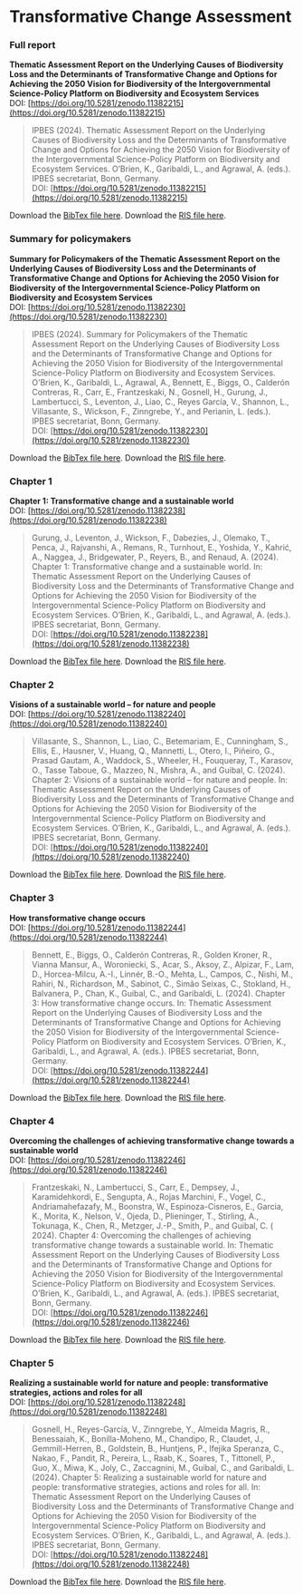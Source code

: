 # Transformative Change Assessment

### Full report

**Thematic Assessment Report on the Underlying Causes of Biodiversity Loss and the Determinants of Transformative Change and Options for Achieving the 2050 Vision for Biodiversity of the Intergovernmental Science-Policy Platform on Biodiversity and Ecosystem Services** \
DOI: [https://doi.org/10.5281/zenodo.11382215](https://doi.org/10.5281/zenodo.11382215)

> IPBES (2024). Thematic Assessment Report on the Underlying Causes of Biodiversity Loss and the Determinants of Transformative Change and Options for Achieving the 2050 Vision for Biodiversity of the Intergovernmental Science-Policy Platform on Biodiversity and Ecosystem Services. O’Brien, K., Garibaldi, L., and Agrawal, A. (eds.). IPBES secretariat, Bonn, Germany. \
> DOI: [https://doi.org/10.5281/zenodo.11382215](https://doi.org/10.5281/zenodo.11382215)

Download the [BibTex file here](https://ipbesdata.github.io/Citations/Transformative\_Change/Bib/Transformative\_Change\_Assessment\_Full\_Report.bib). Download the [RIS file here](https://ipbesdata.github.io/Citations/Transformative\_Change/Ris/Transformative\_Change\_Assessment\_Full\_Report.ris).

### **Summary for policymakers**

**Summary for Policymakers of the Thematic Assessment Report on the Underlying Causes of Biodiversity Loss and the Determinants of Transformative Change and Options for Achieving the 2050 Vision for Biodiversity of the Intergovernmental Science-Policy Platform on Biodiversity and Ecosystem Services** \
DOI: [https://doi.org/10.5281/zenodo.11382230](https://doi.org/10.5281/zenodo.11382230)

> IPBES (2024). Summary for Policymakers of the Thematic Assessment Report on the Underlying Causes of Biodiversity Loss and the Determinants of Transformative Change and Options for Achieving the 2050 Vision for Biodiversity of the Intergovernmental Science-Policy Platform on Biodiversity and Ecosystem Services. O’Brien, K., Garibaldi, L., Agrawal, A., Bennett, E., Biggs, O., Calderón Contreras, R., Carr, E., Frantzeskaki, N., Gosnell, H., Gurung, J., Lambertucci, S., Leventon, J., Liao, C., Reyes García, V., Shannon, L., Villasante, S., Wickson, F., Zinngrebe, Y., and Perianin, L. (eds.). IPBES secretariat, Bonn, Germany. \
> DOI: [https://doi.org/10.5281/zenodo.11382230](https://doi.org/10.5281/zenodo.11382230)

Download the [BibTex file here](https://ipbesdata.github.io/Citations/Transformative\_Change/Bib/Transformative\_Change\_Assessment\_SPM.bib). Download the [RIS file here](https://ipbesdata.github.io/Citations/Transformative\_Change/Ris/Transformative\_Change\_Assessment\_SPM.ris).

### **Chapter 1**

**Chapter 1: Transformative change and a sustainable world** \
DOI: [https://doi.org/10.5281/zenodo.11382238](https://doi.org/10.5281/zenodo.11382238)

> Gurung, J., Leventon, J., Wickson, F., Dabezies, J., Olemako, T., Penca, J., Rajvanshi, A., Remans, R., Turnhout, E., Yoshida, Y., Kahrić, A., Naggea, J., Bridgewater, P., Reyers, B., and Renaud, A. (2024). Chapter 1: Transformative change and a sustainable world. In: Thematic Assessment Report on the Underlying Causes of Biodiversity Loss and the Determinants of Transformative Change and Options for Achieving the 2050 Vision for Biodiversity of the Intergovernmental Science-Policy Platform on Biodiversity and Ecosystem Services. O’Brien, K., Garibaldi, L., and Agrawal, A. (eds.). IPBES secretariat, Bonn, Germany. \
> DOI: [https://doi.org/10.5281/zenodo.11382238](https://doi.org/10.5281/zenodo.11382238)

Download the [BibTex file here](https://ipbesdata.github.io/Citations/Transformative\_Change/Bib/Transformative\_Change\_Assessment\_Chapter1.bib). Download the [RIS file here](https://ipbesdata.github.io/Citations/Transformative\_Change/Ris/Transformative\_Change\_Assesment\_Chapter1.ris).

### **Chapter 2**

**Visions of a sustainable world – for nature and people** \
DOI: [https://doi.org/10.5281/zenodo.11382240](https://doi.org/10.5281/zenodo.11382240)

> Villasante, S., Shannon, L., Liao, C., Betemariam, E., Cunningham, S., Ellis, E., Hausner, V., Huang, Q., Mannetti, L., Otero, I., Piñeiro, G., Prasad Gautam, A., Waddock, S., Wheeler, H., Fouqueray, T., Karasov, O., Tasse Taboue, G., Mazzeo, N., Mishra, A., and Guibal, C. (2024). Chapter 2: Visions of a sustainable world – for nature and people. In: Thematic Assessment Report on the Underlying Causes of Biodiversity Loss and the Determinants of Transformative Change and Options for Achieving the 2050 Vision for Biodiversity of the Intergovernmental Science-Policy Platform on Biodiversity and Ecosystem Services. O’Brien, K., Garibaldi, L., and Agrawal, A. (eds.). IPBES secretariat, Bonn, Germany. \
> DOI: [https://doi.org/10.5281/zenodo.11382240](https://doi.org/10.5281/zenodo.11382240)

Download the [BibTex file here](https://ipbesdata.github.io/Citations/Transformative\_Change/Bib/Transformative\_Change\_Assessment\_Chapter2.bib). Download the [RIS file here](https://ipbesdata.github.io/Citations/Transformative\_Change/Ris/Transformative\_Change\_Assessment\_Chapter2.ris).

### **Chapter 3**

**How transformative change occurs** \
DOI: [https://doi.org/10.5281/zenodo.11382244](https://doi.org/10.5281/zenodo.11382244)

> Bennett, E., Biggs, O., Calderón Contreras, R., Golden Kroner, R., Vianna Mansur, A., Woroniecki, S., Acar, S., Aksoy, Z., Alpizar, F., Lam, D., Horcea-Milcu, A.-I., Linnér, B.-O., Mehta, L., Campos, C., Nishi, M., Rahiri, N., Richardson, M., Sabinot, C., Simão Seixas, C., Stokland, H., Balvanera, P., Chan, K., Guibal, C., and Garibaldi, L. (2024). Chapter 3: How transformative change occurs. In: Thematic Assessment Report on the Underlying Causes of Biodiversity Loss and the Determinants of Transformative Change and Options for Achieving the 2050 Vision for Biodiversity of the Intergovernmental Science-Policy Platform on Biodiversity and Ecosystem Services. O’Brien, K., Garibaldi, L., and Agrawal, A. (eds.). IPBES secretariat, Bonn, Germany. \
> DOI: [https://doi.org/10.5281/zenodo.11382244](https://doi.org/10.5281/zenodo.11382244)

Download the [BibTex file here](https://ipbesdata.github.io/Citations/Transformative\_Change/Bib/Transformative\_Change\_Assessment\_Chapter3.bib). Download the [RIS file here](https://ipbesdata.github.io/Citations/Transformative\_Change/Ris/Transformative\_Change\_Assessment\_Chapter3.ris).

### **Chapter 4**

**Overcoming the challenges of achieving transformative change towards a sustainable world** \
DOI: [https://doi.org/10.5281/zenodo.11382246](https://doi.org/10.5281/zenodo.11382246)

> Frantzeskaki, N., Lambertucci, S., Carr, E., Dempsey, J., Karamidehkordi, E., Sengupta, A., Rojas Marchini, F., Vogel, C., Andriamahefazafy, M., Boonstra, W., Espinoza-Cisneros, E., Garcia, K., Morita, K., Nelson, V., Ojeda, D., Plieninger, T., Stirling, A., Tokunaga, K., Chen, R., Metzger, J.-P., Smith, P., and Guibal, C. ( 2024). Chapter 4: Overcoming the challenges of achieving transformative change towards a sustainable world. In: Thematic Assessment Report on the Underlying Causes of Biodiversity Loss and the Determinants of Transformative Change and Options for Achieving the 2050 Vision for Biodiversity of the Intergovernmental Science-Policy Platform on Biodiversity and Ecosystem Services. O’Brien, K., Garibaldi, L., and Agrawal, A. (eds.). IPBES secretariat, Bonn, Germany. \
> DOI: [https://doi.org/10.5281/zenodo.11382246](https://doi.org/10.5281/zenodo.11382246)

Download the [BibTex file here](https://ipbesdata.github.io/Citations/Transformative\_Change/Bib/Transformative\_Change\_Assessment\_Chapter4.bib). Download the [RIS file here](https://ipbesdata.github.io/Citations/Transformative\_Change/Ris/Transformative\_Change\_Assessment\_Chapter4.ris).

### **Chapter 5**

**Realizing a sustainable world for nature and people: transformative strategies, actions and roles for all** \
DOI: [https://doi.org/10.5281/zenodo.11382248](https://doi.org/10.5281/zenodo.11382248)

> Gosnell, H., Reyes-García, V., Zinngrebe, Y., Almeida Magris, R., Benessaiah, K., Bonilla-Moheno, M., Chandipo, R., Claudet, J., Gemmill-Herren, B., Goldstein, B., Huntjens, P., Ifejika Speranza, C., Nakao, F., Pandit, R., Pereira, L., Raab, K., Soares, T., Tittonell, P., Guo, X., Miwa, K., Joly, C., Zaccagnini, M., Guibal, C., and Garibaldi, L. (2024). Chapter 5: Realizing a sustainable world for nature and people: transformative strategies, actions and roles for all. In: Thematic Assessment Report on the Underlying Causes of Biodiversity Loss and the Determinants of Transformative Change and Options for Achieving the 2050 Vision for Biodiversity of the Intergovernmental Science-Policy Platform on Biodiversity and Ecosystem Services. O’Brien, K., Garibaldi, L., and Agrawal, A. (eds.). IPBES secretariat, Bonn, Germany. \
> DOI: [https://doi.org/10.5281/zenodo.11382248](https://doi.org/10.5281/zenodo.11382248)

Download the [BibTex file here](https://ipbesdata.github.io/Citations/Transformative\_Change/Bib/Transformative\_Change\_Assessment\_Chapter5.bib). Download the [RIS file here](https://ipbesdata.github.io/Citations/Transformative\_Change/Ris/Transformative\_Change\_Assessment\_Chapter5.ris).
